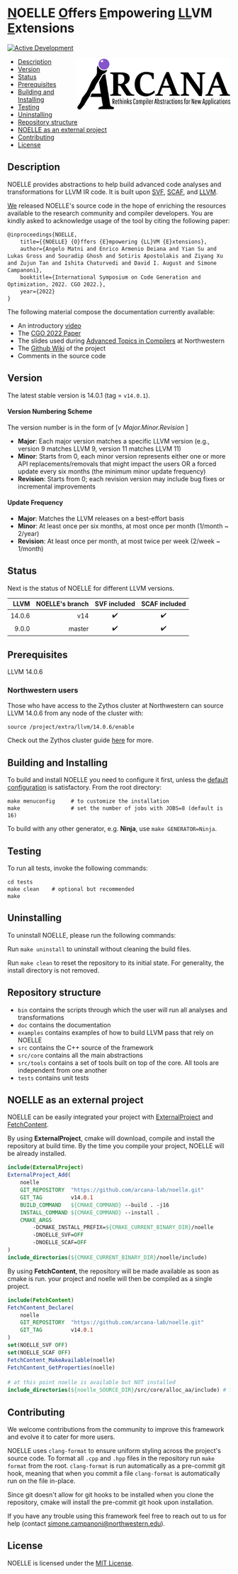 # <u>N</u>OELLE <u>O</u>ffers <u>E</u>mpowering <u>LL</u>VM <u>E</u>xtensions

[![Active Development](https://img.shields.io/badge/Maintenance%20Level-Actively%20Developed-brightgreen.svg)](https://gist.github.com/cheerfulstoic/d107229326a01ff0f333a1d3476e068d)

<p><img src="doc/figs/arcana_logo.jpg" align="right" width="350" height="120"/></p>

- [Description](#description)
- [Version](#version)
- [Status](#status)
- [Prerequisites](#prerequisites)
- [Building and Installing](#building-and-installing)
- [Testing](#testing)
- [Uninstalling](#uninstalling)
- [Repository structure](#repository-structure)
- [NOELLE as an external project](#NOELLE-as-an-external-project)
- [Contributing](#contributing)
- [License](#license)

## Description
NOELLE provides abstractions to help build advanced code analyses and transformations for LLVM IR code.
It is built upon [SVF](https://svf-tools.github.io/SVF/), [SCAF](https://github.com/PrincetonUniversity/SCAF.git), and [LLVM](http://llvm.org).

[We](https://users.cs.northwestern.edu/~simonec/Team.html) released NOELLE's source code in the hope of enriching the resources available to the research community and compiler developers.
You are kindly asked to acknowledge usage of the tool by citing the following paper:
```
@inproceedings{NOELLE,
    title={{NOELLE} {O}ffers {E}mpowering {LL}VM {E}xtensions},
    author={Angelo Matni and Enrico Armenio Deiana and Yian Su and Lukas Gross and Souradip Ghosh and Sotiris Apostolakis and Ziyang Xu and Zujun Tan and Ishita Chaturvedi and David I. August and Simone Campanoni},
    booktitle={International Symposium on Code Generation and Optimization, 2022. CGO 2022.},
    year={2022}
}
```

The following material compose the documentation currently available:
- An introductory [video](https://www.youtube.com/watch?v=whORNUUWIjI)
- The [CGO 2022 Paper](http://www.cs.northwestern.edu/~simonec/files/Research/papers/HELIX_CGO_2022.pdf)
- The slides used during [Advanced Topics in Compilers](http://www.cs.northwestern.edu/~simonec/ATC.html) at Northwestern
- The [Github Wiki](https://github.com/arcana-lab/noelle/wiki) of the project
- Comments in the source code


## Version
The latest stable version is 14.0.1 (tag = `v14.0.1`).

#### Version Numbering Scheme
The version number is in the form of \[v _Major.Minor.Revision_ \]
- **Major**: Each major version matches a specific LLVM version (e.g., version 9 matches LLVM 9, version 11 matches LLVM 11)
- **Minor**: Starts from 0, each minor version represents either one or more API replacements/removals that might impact the users OR a forced update every six months (the minimum minor update frequency)
- **Revision**: Starts from 0; each revision version may include bug fixes or incremental improvements

#### Update Frequency
- **Major**: Matches the LLVM releases on a best-effort basis
- **Minor**: At least once per six months, at most once per month (1/month ~ 2/year)
- **Revision**: At least once per month, at most twice per week (2/week ~ 1/month)

## Status
Next is the status of NOELLE for different LLVM versions.

| LLVM    | NOELLE's branch |  SVF included      | SCAF included      |
| ------: | --------------: | :----------------: | :----------------: |
|  14.0.6 | v14             | :heavy_check_mark: | :heavy_check_mark: |
|   9.0.0 | master          | :heavy_check_mark: | :heavy_check_mark: |


## Prerequisites
LLVM 14.0.6

### Northwestern users
Those who have access to the Zythos cluster at Northwestern can source LLVM 14.0.6 from any node of the cluster with:
```
source /project/extra/llvm/14.0.6/enable
```
Check out the Zythos cluster guide [here](http://www.cs.northwestern.edu/~simonec/files/Research/manuals/Zythos_guide.pdf) for more.


## Building and Installing

To build and install NOELLE you need to configure it first, unless the [default configuration](config.default.cmake) is satisfactory.
From the root directory:
```
make menuconfig     # to customize the installation
make                # set the number of jobs with JOBS=8 (default is 16)
```

To build with any other generator, e.g. **Ninja**, use `make GENERATOR=Ninja`.


## Testing
To run all tests, invoke the following commands:
```
cd tests
make clean    # optional but recommended
make
```

## Uninstalling

To uninstall NOELLE, please run the following commands:

Run `make uninstall` to uninstall without cleaning the build files.

Run `make clean` to reset the repository to its initial state.
For generality, the install directory is not removed.


## Repository structure

- `bin` contains the scripts through which the user will run all analyses and transformations
- `doc` contains the documentation
- `examples` contains examples of how to build LLVM pass that rely on NOELLE
- `src` contains the C++ source of the framework
- `src/core` contains all the main abstractions
- `src/tools` contains a set of tools built on top of the core. All tools are independent from one another
- `tests` contains unit tests

## NOELLE as an external project

NOELLE can be easily integrated your project with
[ExternalProject](https://cmake.org/cmake/help/latest/module/ExternalProject.html)
and [FetchContent](https://cmake.org/cmake/help/latest/module/FetchContent.html).

By using **ExternalProject**, cmake will download, compile and install the repository at build time.
By the time you compile your project, NOELLE will be already installed.

```cmake
include(ExternalProject)
ExternalProject_Add(
    noelle
    GIT_REPOSITORY  "https://github.com/arcana-lab/noelle.git"
    GIT_TAG         v14.0.1
    BUILD_COMMAND   ${CMAKE_COMMAND} --build . -j16
    INSTALL_COMMAND ${CMAKE_COMMAND} --install .
    CMAKE_ARGS
        -DCMAKE_INSTALL_PREFIX=${CMAKE_CURRENT_BINARY_DIR}/noelle
        -DNOELLE_SVF=OFF
        -DNOELLE_SCAF=OFF
)
include_directories(${CMAKE_CURRENT_BINARY_DIR}/noelle/include)
```

By using **FetchContent**, the repository will be made available as soon as cmake is run.
your project and noelle will then be compiled as a single project.

```cmake
include(FetchContent)
FetchContent_Declare(
    noelle
    GIT_REPOSITORY  "https://github.com/arcana-lab/noelle.git"
    GIT_TAG         v14.0.1
)
set(NOELLE_SVF OFF)
set(NOELLE_SCAF OFF)
FetchContent_MakeAvailable(noelle)
FetchContent_GetProperties(noelle)

# at this point noelle is available but NOT installed
include_directories(${noelle_SOURCE_DIR}/src/core/alloc_aa/include) # for example
```

## Contributing
We welcome contributions from the community to improve this framework and evolve it to cater for more users.

NOELLE uses `clang-format` to ensure uniform styling across the project's source code.
To format all `.cpp` and `.hpp` files in the repository run `make format` from the root.
`clang-format` is run automatically as a pre-commit git hook, meaning that when you commit a file `clang-format` is automatically run on the file in-place.

Since git doesn't allow for git hooks to be installed when you clone the repository,
cmake will install the pre-commit git hook upon installation.

If you have any trouble using this framework feel free to reach out to us for help (contact simone.campanoni@northwestern.edu).

## License
NOELLE is licensed under the [MIT License](./LICENSE.md).

